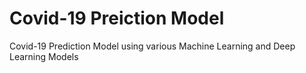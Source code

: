 # Covid-19 Preiction Model
Covid-19 Prediction Model using various Machine Learning and Deep Learning Models
